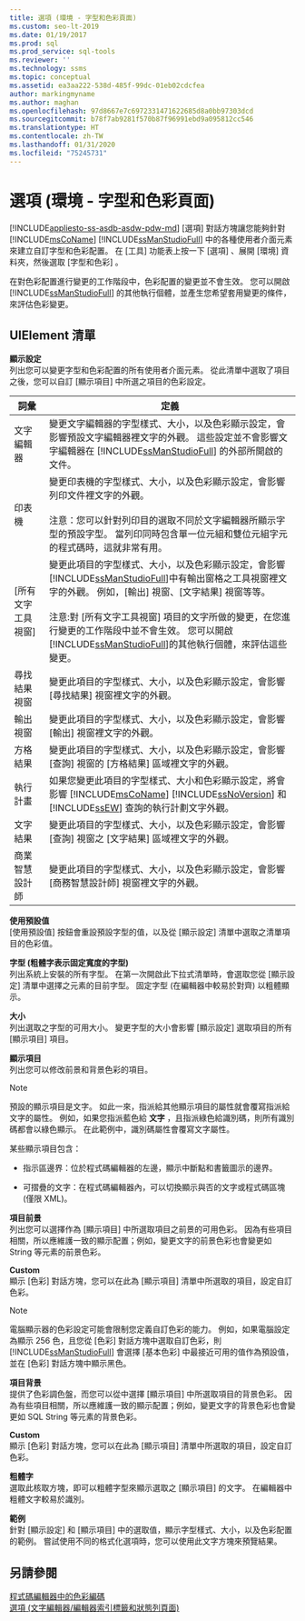 ```yaml
---
title: 選項 (環境 - 字型和色彩頁面)
ms.custom: seo-lt-2019
ms.date: 01/19/2017
ms.prod: sql
ms.prod_service: sql-tools
ms.reviewer: ''
ms.technology: ssms
ms.topic: conceptual
ms.assetid: ea3aa222-538d-485f-99dc-01eb02cdcfea
author: markingmyname
ms.author: maghan
ms.openlocfilehash: 97d8667e7c6972331471622685d8a0bb97303dcd
ms.sourcegitcommit: b78f7ab9281f570b87f96991ebd9a095812cc546
ms.translationtype: HT
ms.contentlocale: zh-TW
ms.lasthandoff: 01/31/2020
ms.locfileid: "75245731"
---
```

# <a name="options-environment---fonts-and-colors-page"></a>選項 (環境 - 字型和色彩頁面)
[!INCLUDE[appliesto-ss-asdb-asdw-pdw-md](../../includes/appliesto-ss-asdb-asdw-pdw-md.md)]
[選項]  對話方塊讓您能夠針對 [!INCLUDE[msCoName](../../includes/msconame_md.md)] [!INCLUDE[ssManStudioFull](../../includes/ssmanstudiofull-md.md)] 中的各種使用者介面元素來建立自訂字型和色彩配置。 在 [工具]  功能表上按一下 [選項]  、展開 [環境]  資料夾，然後選取 [字型和色彩]  。  
  
在對色彩配置進行變更的工作階段中，色彩配置的變更並不會生效。 您可以開啟 [!INCLUDE[ssManStudioFull](../../includes/ssmanstudiofull-md.md)] 的其他執行個體，並產生您希望套用變更的條件，來評估色彩變更。  
  
## <a name="uielement-list"></a>UIElement 清單  
**顯示設定**  
列出您可以變更字型和色彩配置的所有使用者介面元素。 從此清單中選取了項目之後，您可以自訂 [顯示項目]  中所選之項目的色彩設定。  
  
|詞彙|定義|  
|--------|--------------|  
|文字編輯器|變更文字編輯器的字型樣式、大小，以及色彩顯示設定，會影響預設文字編輯器裡文字的外觀。 這些設定並不會影響文字編輯器在 [!INCLUDE[ssManStudioFull](../../includes/ssmanstudiofull-md.md)] 的外部所開啟的文件。|  
|印表機|變更印表機的字型樣式、大小，以及色彩顯示設定，會影響列印文件裡文字的外觀。<br /><br />注意：您可以針對列印目的選取不同於文字編輯器所顯示字型的預設字型。 當列印同時包含單一位元組和雙位元組字元的程式碼時，這就非常有用。|  
|[所有文字工具視窗] |變更此項目的字型樣式、大小，以及色彩顯示設定，會影響 [!INCLUDE[ssManStudioFull](../../includes/ssmanstudiofull-md.md)]中有輸出窗格之工具視窗裡文字的外觀。 例如，[輸出] 視窗、[文字結果] 視窗等等。<br /><br />注意:對 [所有文字工具視窗] 項目的文字所做的變更，在您進行變更的工作階段中並不會生效。 您可以開啟 [!INCLUDE[ssManStudioFull](../../includes/ssmanstudiofull-md.md)]的其他執行個體，來評估這些變更。|  
|尋找結果視窗|變更此項目的字型樣式、大小，以及色彩顯示設定，會影響 [尋找結果] 視窗裡文字的外觀。|  
|輸出視窗|變更此項目的字型樣式、大小，以及色彩顯示設定，會影響 [輸出] 視窗裡文字的外觀。|  
|方格結果|變更此項目的字型樣式、大小，以及色彩顯示設定，會影響 [查詢] 視窗的 [方格結果]  區域裡文字的外觀。|  
|執行計畫|如果您變更此項目的字型樣式、大小和色彩顯示設定，將會影響 [!INCLUDE[msCoName](../../includes/msconame_md.md)] [!INCLUDE[ssNoVersion](../../includes/ssnoversion-md.md)] 和 [!INCLUDE[ssEW](../../includes/ssew-md.md)] 查詢的執行計劃文字外觀。|  
|文字結果|變更此項目的字型樣式、大小，以及色彩顯示設定，會影響 [查詢] 視窗之 [文字結果]  區域裡文字的外觀。|  
|商業智慧設計師|變更此項目的字型樣式、大小，以及色彩顯示設定，會影響 [商務智慧設計師] 視窗裡文字的外觀。|  
  
**使用預設值**  
[使用預設值]  按鈕會重設預設字型的值，以及從 [顯示設定]  清單中選取之清單項目的色彩值。  
  
**字型 (粗體字表示固定寬度的字型)**  
列出系統上安裝的所有字型。 在第一次開啟此下拉式清單時，會選取您從 [顯示設定]  清單中選擇之元素的目前字型。 固定字型 (在編輯器中較易於對齊) 以粗體顯示。  
  
**大小**  
列出選取之字型的可用大小。 變更字型的大小會影響 [顯示設定]  選取項目的所有 [顯示項目]  項目。  
  
**顯示項目**  
列出您可以修改前景和背景色彩的項目。  
  
> [!NOTE]  
>  預設的顯示項目是文字。 如此一來，指派給其他顯示項目的屬性就會覆寫指派給文字的屬性。 例如，如果您指派藍色給 **文字** ，且指派綠色給識別碼，則所有識別碼都會以綠色顯示。 在此範例中，識別碼屬性會覆寫文字屬性。  
  
某些顯示項目包含：  
  
-   指示區邊界：位於程式碼編輯器的左邊，顯示中斷點和書籤圖示的邊界。  
  
-   可摺疊的文字：在程式碼編輯器內，可以切換顯示與否的文字或程式碼區塊 (僅限 XML)。  
  
**項目前景**  
列出您可以選擇作為 [顯示項目]  中所選取項目之前景的可用色彩。 因為有些項目相關，所以應維護一致的顯示配置；例如，變更文字的前景色彩也會變更如 String 等元素的前景色彩。  
  
**Custom**  
顯示 [色彩]  對話方塊，您可以在此為 [顯示項目]  清單中所選取的項目，設定自訂色彩。  
  
> [!NOTE]  
> 電腦顯示器的色彩設定可能會限制您定義自訂色彩的能力。 例如，如果電腦設定為顯示 256 色，且您從 [色彩]  對話方塊中選取自訂色彩，則 [!INCLUDE[ssManStudioFull](../../includes/ssmanstudiofull-md.md)] 會選擇 [基本色彩]  中最接近可用的值作為預設值，並在 [色彩]  對話方塊中顯示黑色。  
  
**項目背景**  
提供了色彩調色盤，而您可以從中選擇 [顯示項目]  中所選取項目的背景色彩。 因為有些項目相關，所以應維護一致的顯示配置；例如，變更文字的背景色彩也會變更如 SQL String 等元素的背景色彩。  
  
**Custom**  
顯示 [色彩]  對話方塊，您可以在此為 [顯示項目]  清單中所選取的項目，設定自訂色彩。  
  
**粗體字**  
選取此核取方塊，即可以粗體字型來顯示選取之 [顯示項目] 的文字。 在編輯器中粗體文字較易於識別。  
  
**範例**  
針對 [顯示設定]  和 [顯示項目]  中的選取值，顯示字型樣式、大小，以及色彩配置的範例。 嘗試使用不同的格式化選項時，您可以使用此文字方塊來預覽結果。  
  
## <a name="see-also"></a>另請參閱  
[程式碼編輯器中的色彩編碼](../../relational-databases/scripting/color-coding-in-query-editors.md)  
[選項 (文字編輯器/編輯器索引標籤和狀態列頁面)](https://msdn.microsoft.com/e4815678-7885-4631-878f-c6a2b857ee05)  
  
